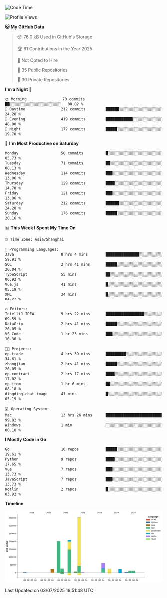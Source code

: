 <!--START_SECTION:waka-->
![Code Time](http://img.shields.io/badge/Code%20Time-4%2C258%20hrs%2010%20mins-blue)

![Profile Views](http://img.shields.io/badge/Profile%20Views-0-blue)

**🐱 My GitHub Data** 

> 📦 76.0 kB Used in GitHub's Storage 
 > 
> 🏆 61 Contributions in the Year 2025
 > 
> 🚫 Not Opted to Hire
 > 
> 📜 35 Public Repositories 
 > 
> 🔑 30 Private Repositories 
 > 
**I'm a Night 🦉** 

```text
🌞 Morning                70 commits          ██░░░░░░░░░░░░░░░░░░░░░░░   08.02 % 
🌆 Daytime                212 commits         ██████░░░░░░░░░░░░░░░░░░░   24.28 % 
🌃 Evening                419 commits         ████████████░░░░░░░░░░░░░   48.00 % 
🌙 Night                  172 commits         █████░░░░░░░░░░░░░░░░░░░░   19.70 % 
```
📅 **I'm Most Productive on Saturday** 

```text
Monday                   50 commits          █░░░░░░░░░░░░░░░░░░░░░░░░   05.73 % 
Tuesday                  71 commits          ██░░░░░░░░░░░░░░░░░░░░░░░   08.13 % 
Wednesday                114 commits         ███░░░░░░░░░░░░░░░░░░░░░░   13.06 % 
Thursday                 129 commits         ████░░░░░░░░░░░░░░░░░░░░░   14.78 % 
Friday                   121 commits         ███░░░░░░░░░░░░░░░░░░░░░░   13.86 % 
Saturday                 212 commits         ██████░░░░░░░░░░░░░░░░░░░   24.28 % 
Sunday                   176 commits         █████░░░░░░░░░░░░░░░░░░░░   20.16 % 
```


📊 **This Week I Spent My Time On** 

```text
🕑︎ Time Zone: Asia/Shanghai

💬 Programming Languages: 
Java                     8 hrs 4 mins        ███████████████░░░░░░░░░░   59.91 % 
SQL                      2 hrs 41 mins       █████░░░░░░░░░░░░░░░░░░░░   20.04 % 
TypeScript               55 mins             ██░░░░░░░░░░░░░░░░░░░░░░░   06.92 % 
Vue.js                   41 mins             █░░░░░░░░░░░░░░░░░░░░░░░░   05.19 % 
XML                      34 mins             █░░░░░░░░░░░░░░░░░░░░░░░░   04.27 % 

🔥 Editors: 
IntelliJ IDEA            9 hrs 22 mins       █████████████████░░░░░░░░   69.59 % 
DataGrip                 2 hrs 41 mins       █████░░░░░░░░░░░░░░░░░░░░   20.05 % 
VS Code                  1 hr 23 mins        ███░░░░░░░░░░░░░░░░░░░░░░   10.36 % 

🐱‍💻 Projects: 
ep-trade                 4 hrs 39 mins       █████████░░░░░░░░░░░░░░░░   34.61 % 
zhongjian                2 hrs 41 mins       █████░░░░░░░░░░░░░░░░░░░░   20.05 % 
ep-contract              2 hrs 17 mins       ████░░░░░░░░░░░░░░░░░░░░░   17.02 % 
ep-item                  1 hr 6 mins         ██░░░░░░░░░░░░░░░░░░░░░░░   08.18 % 
dingding-chat-image      41 mins             █░░░░░░░░░░░░░░░░░░░░░░░░   05.19 % 

💻 Operating System: 
Mac                      13 hrs 26 mins      █████████████████████████   99.82 % 
Windows                  1 min               ░░░░░░░░░░░░░░░░░░░░░░░░░   00.18 % 
```

**I Mostly Code in Go** 

```text
Go                       10 repos            █████░░░░░░░░░░░░░░░░░░░░   19.61 % 
Python                   9 repos             ████░░░░░░░░░░░░░░░░░░░░░   17.65 % 
Vue                      7 repos             ███░░░░░░░░░░░░░░░░░░░░░░   13.73 % 
JavaScript               7 repos             ███░░░░░░░░░░░░░░░░░░░░░░   13.73 % 
Kotlin                   2 repos             █░░░░░░░░░░░░░░░░░░░░░░░░   03.92 % 
```



**Timeline**

![Lines of Code chart](https://raw.githubusercontent.com/youtiaoguagua/youtiaoguagua/master/assets/bar_graph.png)


 Last Updated on 03/07/2025 18:51:48 UTC
<!--END_SECTION:waka-->